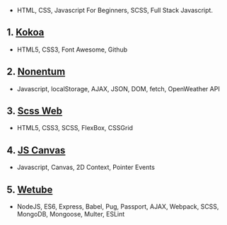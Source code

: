 - HTML, CSS, Javascript For Beginners, SCSS, Full Stack Javascript.

## 1. [Kokoa](https://kim228sy.github.io/web-basic-clones/kokoa/)

- HTML5, CSS3, Font Awesome, Github

## 2. [Nonentum](https://kim228sy.github.io/web-basic-clones/nonentum/)

- Javascript, localStorage, AJAX, JSON, DOM, fetch, OpenWeather API

## 3. [Scss Web](https://kim228sy.github.io/web-basic-clones/scss-web/)

- HTML5, CSS3, SCSS, FlexBox, CSSGrid

## 4. [JS Canvas](https://kim228sy.github.io/web-basic-clones/js-canvas/)

- Javascript, Canvas, 2D Context, Pointer Events

## 5. [Wetube](https://kim228sy.github.io/web-basic-clones/wetube/)

- NodeJS, ES6, Express, Babel, Pug, Passport, AJAX, Webpack, SCSS, MongoDB, Mongoose, Multer, ESLint
